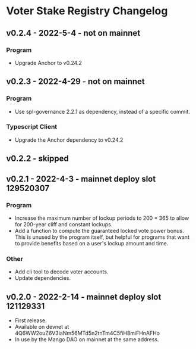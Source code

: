 # Voter Stake Registry Changelog

## v0.2.4 - 2022-5-4 - not on mainnet

### Program
- Upgrade Anchor to v0.24.2

## v0.2.3 - 2022-4-29 - not on mainnet

### Program
- Use spl-governance 2.2.1 as dependency, instead of a specific commit.

### Typescript Client
- Upgrade the Anchor dependency to v0.24.2

## v0.2.2 - skipped

## v0.2.1 - 2022-4-3 - mainnet deploy slot 129520307

### Program
- Increase the maximum number of lockup periods to 200 * 365 to allow for 200-year cliff and
  constant lockups.
- Add a function to compute the guaranteed locked vote power bonus. This is unused by the
  program itself, but helpful for programs that want to provide benefits based on a user's
  lockup amount and time.

### Other
- Add cli tool to decode voter accounts.
- Update dependencies.


## v0.2.0 - 2022-2-14 - mainnet deploy slot 121129331

- First release.
- Available on devnet at 4Q6WW2ouZ6V3iaNm56MTd5n2tnTm4C5fiH8miFHnAFHo
- In use by the Mango DAO on mainnet at the same address.
